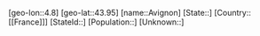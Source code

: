 ﻿---
location: [43.95,4.8]
mapzoom: [7,12] 
mapmarker: city 
type: City
tags:
- geo/City


SpocWebEntityId: 28948
isDeleted: false
confidential: public

---
[geo-lon::4.8]
[geo-lat::43.95]
[name::Avignon]
[State::]
[Country::[[France]]]
[StateId::]
[Population::]
[Unknown::]

